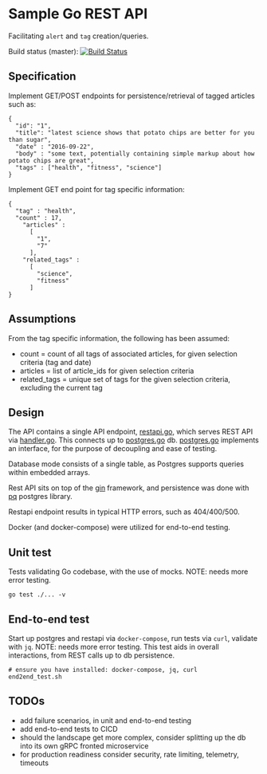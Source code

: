 Sample Go REST API
==================
Facilitating `alert` and `tag` creation/queries.

Build status (master): [![Build Status](https://travis-ci.org/konrads/go-tagged-articles.svg?branch=master)](https://travis-ci.org/konrads/go-tagged-articles)

Specification
-------------
Implement GET/POST endpoints for persistence/retrieval of tagged articles such as:
```
{
  "id": "1",
  "title": "latest science shows that potato chips are better for you than sugar",
  "date" : "2016-09-22",
  "body" : "some text, potentially containing simple markup about how potato chips are great",
  "tags" : ["health", "fitness", "science"]
}
```
Implement GET end point for tag specific information:
```
{
  "tag" : "health",
  "count" : 17,
    "articles" :
      [
        "1",
        "7"
      ],
    "related_tags" :
      [
        "science",
        "fitness"
      ]
}
```

Assumptions
-----------
From the tag specific information, the following has been assumed:
* count = count of all tags of associated articles, for given selection criteria (tag and date)
* articles = list of article_ids for given selection criteria
* related_tags = unique set of tags for the given selection criteria, excluding the current tag

Design
------
The API contains a single API endpoint, [restapi.go](cmd/restapi/restapi.go), which serves REST API via [handler.go](pkg/handler/handler.go). This connects up to [postgres.go](pkg/db/postges.go) db. [postgres.go](pkg/db/postges.go) implements an interface, for the purpose of decoupling and ease of testing.

Database mode consists of a single table, as Postgres supports queries within embedded arrays.

Rest API sits on top of the [gin](https://github.com/gin-gonic/gin) framework, and persistence was done with [pq](https://github.com/lib/pq) postgres library.

Restapi endpoint results in typical HTTP errors, such as 404/400/500.

Docker (and docker-compose) were utilized for end-to-end testing.

Unit test
---------
Tests validating Go codebase, with the use of mocks. NOTE: needs more error testing.
```
go test ./... -v
```

End-to-end test
---------------
Start up postgres and restapi via `docker-compose`, run tests via `curl`, validate with `jq`. NOTE: needs more error testing.
This test aids in overall interactions, from REST calls up to db persistence.
```
# ensure you have installed: docker-compose, jq, curl
end2end_test.sh
```

TODOs
-----
* add failure scenarios, in unit and end-to-end testing
* add end-to-end tests to CICD
* should the landscape get more complex, consider splitting up the db into its own gRPC fronted microservice
* for production readiness consider security, rate limiting, telemetry, timeouts
